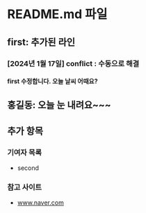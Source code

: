 # README.md 파일
## first: 추가된 라인
### [2024년 1월 17일] conflict : 수동으로 해결
#### first 수정합니다. 오늘 날씨 어때요?
## 홍길동: 오늘 눈 내려요~~~


## 추가 항목
### 기여자 목록
 - second


 ### 참고 사이트
 - www.naver.com